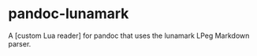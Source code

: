 pandoc-lunamark
===============

A [custom Lua reader] for pandoc that uses the lunamark LPeg Markdown
parser.
